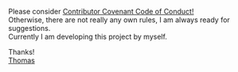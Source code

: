 
Please consider [Contributor Covenant Code of Conduct!](https://github.com/kaulketh/greenhouse/blob/master/CODE_OF_CONDUCT.md)<br>
Otherwise, there are not really any own rules, I am always ready for suggestions.<br>
Currently I am developing this project by myself.

Thanks!<br>
[Thomas](mailto:kaulketh@gmail.com)

